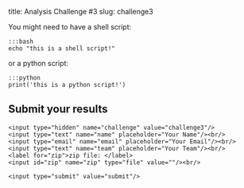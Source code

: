 title: Analysis Challenge #3
slug: challenge3

You might need to have a shell script:

    :::bash
    echo "this is a shell script!"

or a python script:

    :::python
    print('this is a python script!')




## Submit your results

<form action="/upload" method="post" accept-charset="utf-8"
      enctype="multipart/form-data">

    <input type="hidden" name="challenge" value="challenge3"/>
    <input type="text" name="name" placeholder="Your Name"/><br/>
    <input type="email" name="email" placeholder="Your Email"/><br/>
    <input type="text" name="team" placeholder="Your Team"/><br/>
    <label for="zip">zip file: </label>
    <input id="zip" name="zip" type="file" value=""/><br/>

    <input type="submit" value="submit"/>
</form>
